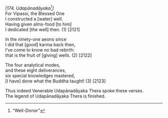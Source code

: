 *\[174. Udapānadāyaka*[^1]*\]*  
For Vipassi, the Blessed One  
I constructed a \[water\] well.  
Having given alms-food \[to him\]  
I dedicated \[the well\] then. (1) \[2121\]

In the ninety-one aeons since  
I did that \[good\] karma back then,  
I’ve come to know no bad rebirth:  
that is the fruit of \[giving\] wells. (2) \[2122\]

The four analytical modes,  
and these eight deliverances,  
six special knowledges mastered,  
\[I have\] done what the Buddha taught! (3) \[2123\]

Thus indeed Venerable Udapānadāyaka Thera spoke these verses.  
The legend of Udapānadāyaka Thera is finished.

[^1]: “Well-Donor”
